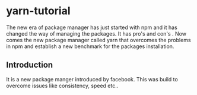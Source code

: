 # yarn-tutorial

The new era of package manager has just started with npm and it has changed the way of managing the packages. It has pro's and con's . Now comes the new package manager called yarn that overcomes the problems in npm and establish a new benchmark for the 
packages installation.

## Introduction

It is a new package manger introduced by facebook. This was build to overcome issues like consistency, speed etc..
